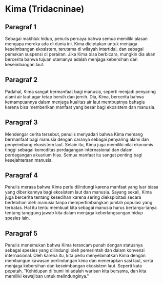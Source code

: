 # Kima (Tridacninae)

## Paragraf 1

Sebagai makhluk hidup, penulis percaya bahwa semua memiliki alasan mengapa mereka ada di dunia ini. Kima diciptakan untuk menjaga keseimbangan ekosistem, terutama di wilayah intertidal, dan sebagai pemakan suspensi di perairan. Jika Kima bisa berbicara, mungkin dia akan bercerita bahwa tujuan utamanya adalah menjaga kebersihan dan keseimbangan laut.

## Paragraf 2

Padahal, Kima sangat bermanfaat bagi manusia, seperti menjadi penyaring alami air laut agar tetap bersih dan jernih. Dia, Kima, bercerita bahwa kemampuannya dalam menjaga kualitas air laut membuatnya bahagia karena bisa memberikan manfaat yang besar bagi ekosistem dan manusia.

## Paragraf 3

Mendengar cerita tersebut, penulis menyadari bahwa Kima memang bermanfaat bagi manusia dengan caranya sebagai penyaring alami dan penyeimbang ekosistem laut. Selain itu, Kima juga memiliki nilai ekonomis tinggi sebagai komoditas perdagangan internasional dan dalam perdagangan akuarium hias. Semua manfaat itu sangat penting bagi kesejahteraan manusia.

## Paragraf 4

Penulis merasa bahwa Kima perlu dilindungi karena manfaat yang luar biasa yang diberikannya bagi ekosistem laut dan manusia. Sayang sekali, Kima juga bercerita tentang kesedihan karena sering dieksploitasi secara berlebihan oleh manusia tanpa mempertimbangkan jumlah populasi yang terbatas. Hal itu tentu membuat kita sebagai manusia harus bertanya-tanya tentang tanggung jawab kita dalam menjaga keberlangsungan hidup spesies lain.

## Paragraf 5

Penulis menemukan bahwa Kima terancam punah dengan statusnya sebagai spesies yang dilindungi oleh pemerintah dan dalam konvensi internasional. Oleh karena itu, kita perlu menyelamatkan Kima dengan membangun kawasan perlindungan kima dan menerapkan sasi laut, serta menjaga kebersihan dan keseimbangan ekosistem laut. Seperti kata pepatah, "Kehidupan di bumi ini adalah warisan kita bersama, dan kita memiliki kewajiban untuk melindunginya."
